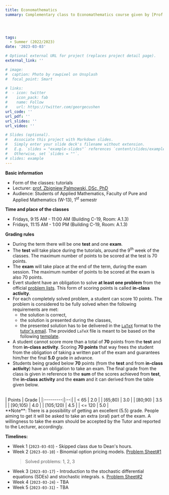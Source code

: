 ```yaml
---
title: Economathematics
summary: Complementary class to Economathematics course given by [Prof. Zbigniew Palmowski, DSc, PhD](http://prac.im.pwr.wroc.pl/~zpalma/econ.html) at WUST during summer term, 2022/2023.


 

tags:
  - Summer (2022/2023)
date: '2023-03-03'

# Optional external URL for project (replaces project detail page).
external_link: ''

# image:
#  caption: Photo by rawpixel on Unsplash
#  focal_point: Smart

# links:
#  - icon: twitter
#    icon_pack: fab
#    name: Follow
#    url: https://twitter.com/georgecushen
url_code: ''
url_pdf: ''
url_slides: ''
url_video: ''

# Slides (optional).
#   Associate this project with Markdown slides.
#   Simply enter your slide deck's filename without extension.
#   E.g. `slides = "example-slides"` references `content/slides/example-slides.md`.
#   Otherwise, set `slides = ""`.
# slides: example
---
```


**Basic information**
- Form of the classes: tutorials
- Lecturer: [prof. Zbigniew Palmowski, DSc, PhD](http://prac.im.pwr.wroc.pl/~zpalma)
- Audience: Students of Applied Mathematics, Faculty of Pure and Applied Mathematics (W-13), 1<sup>st</sup> semestr

**Time and place of the classes**
- Fridays, 9:15 AM - 11:00 AM (Building C-19, Room: A.1.3)
- Fridays, 11:15 AM - 1:00 PM (Building C-19, Room: A.1.3)

**Grading rules**
- During the term there will be one **test** and one **exam**.
- The **test** will take place during the tutorials, around the 9<sup>th</sup> week of the classes. The maximum number of points to be scored at the test is 70 points.
- The **exam** will take place at the end of the term, during the exam session. The maximum number of points to be scored at the exam is also 70 points.
- Evert student have an obligation to solve **at least one problem** from the official [problem lists](http://prac.im.pwr.wroc.pl/~zpalma/econ.html). This form of scoring points is called **in-class activity**.
- For each completely solved problem, a student can score 10 points. The problem is considered to be fully solved when the following requirements are met:
  - the solution is correct, 
  - the solution is presented during the classes,
  - the presented solution has to be delivered in the [`LaTeX`](https://pl.wikipedia.org/wiki/LaTeX) format to the [tutor's email](mailto:daniel.kucharczyk[at]pwr.edu.pl). 
  The provided `LaTeX` file is meant to be based on the following [template](files/assignment_template.tex). 
- A student cannot score more than a total of **70** points from the **test** and from **in-class activity**. Scoring **70 points** that way frees the student from the obligation of taking a written part of the exam and guarantees him/her the final **5.0** grade in advance.  
- Students being graded below **70** points (from the **test** and from **in-class activity**) have an obligation to take an exam. 
The final grade from the class is given in reference to the **sum** of the scores achieved from **test**, the **in-class activity** and the **exam** and it can derived from the table given below.
</br>
| Points  | Grade |
  |:---------:|:--:|
  | < 65    | 2.0 |
  | [65;80) | 3.0 |
  | [80;90) | 3.5 |
  | [90;105) | 4.0 |
  | [105;120) | 4.5 |
  | <= 120 | 5.0 | 
</br>
  **Note**: There is a possibility of getting an excellent (5.5) grade. People aiming to get it will be asked to take an extra (oral) part of the exam. A willingness to take the exam should be accepted by the Tutor and reported to the Lecturer, accordingly.  

**Timelines:**
- Week 1 (`2023-03-03`) - Skipped class due to Dean's hours.
- Week 2 (`2023-03-10`) - Binomial option pricing models. [Problem Sheet#1](http://prac.im.pwr.wroc.pl/~zpalma/finaktlista12021.pdf)
  > Solved problems: 1, 2, 3 </br>
- Week 3 (`2023-03-17`) - Introduction to the stochastic differential equations (SDEs) and stochastic integrals.
s. [Problem Sheet#2](http://prac.im.pwr.wroc.pl/~zpalma/finaktlista22021.pdf)
- Week 4 (`2023-03-24`) - TBA
- Week 5 (`2023-03-31`) - TBA
